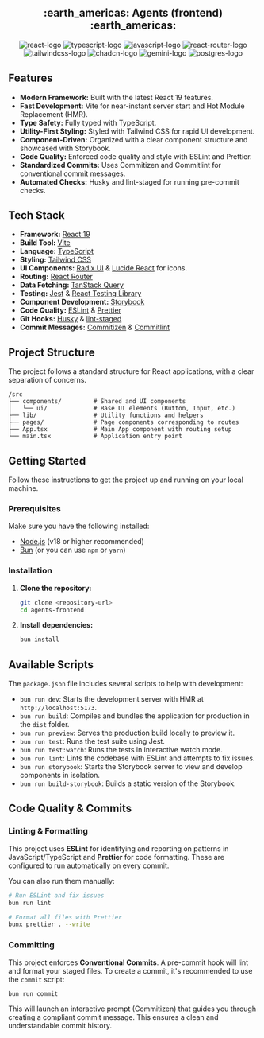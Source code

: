 <h2 align='center'>:earth_americas: Agents (frontend) :earth_americas:</h2>

<p align="center">
<img alt="react-logo" src="https://img.shields.io/badge/React-%2320232a.svg?logo=react&logoColor=%2361DAFB" />
<img alt="typescript-logo" src="https://img.shields.io/badge/TypeScript-3178C6?logo=typescript&logoColor=fff" />
<img alt="javascript-logo" src="https://img.shields.io/badge/JavaScript-F7DF1E?logo=javascript&logoColor=000" />
<img alt="react-router-logo" src="https://img.shields.io/badge/React_Router-CA4245?logo=react-router&logoColor=white" />
<img alt="tailwindcss-logo" src="https://img.shields.io/badge/Tailwind%20CSS-%2338B2AC.svg?logo=tailwind-css&logoColor=white" />
<img alt="chadcn-logo" src="https://img.shields.io/badge/shadcn%2Fui-000?logo=shadcnui&logoColor=fff" />
<img alt="gemini-logo" src="https://img.shields.io/badge/google%20gemini-8E75B2?style=for-the-badge&logo=google%20gemini&logoColor=white" />
<img alt="postgres-logo" src="https://img.shields.io/badge/Postgres-%23316192.svg?logo=postgresql&logoColor=white" />
</p>

## Features

- **Modern Framework:** Built with the latest React 19 features.
- **Fast Development:** Vite for near-instant server start and Hot Module Replacement (HMR).
- **Type Safety:** Fully typed with TypeScript.
- **Utility-First Styling:** Styled with Tailwind CSS for rapid UI development.
- **Component-Driven:** Organized with a clear component structure and showcased with Storybook.
- **Code Quality:** Enforced code quality and style with ESLint and Prettier.
- **Standardized Commits:** Uses Commitizen and Commitlint for conventional commit messages.
- **Automated Checks:** Husky and lint-staged for running pre-commit checks.

## Tech Stack

- **Framework:** [React 19](https://react.dev/)
- **Build Tool:** [Vite](https://vitejs.dev/)
- **Language:** [TypeScript](https://www.typescriptlang.org/)
- **Styling:** [Tailwind CSS](https://tailwindcss.com/)
- **UI Components:** [Radix UI](https://www.radix-ui.com/) & [Lucide React](https://lucide.dev/) for icons.
- **Routing:** [React Router](https://reactrouter.com/)
- **Data Fetching:** [TanStack Query](https://tanstack.com/query/latest)
- **Testing:** [Jest](https://jestjs.io/) & [React Testing Library](https://testing-library.com/)
- **Component Development:** [Storybook](https://storybook.js.org/)
- **Code Quality:** [ESLint](https://eslint.org/) & [Prettier](https://prettier.io/)
- **Git Hooks:** [Husky](https://typicode.github.io/husky/) & [lint-staged](https://github.com/okonet/lint-staged)
- **Commit Messages:** [Commitizen](http://commitizen.github.io/cz-cli/) & [Commitlint](https://commitlint.js.org/)

## Project Structure

The project follows a standard structure for React applications, with a clear separation of concerns.

```
/src
├── components/         # Shared and UI components
│   └── ui/             # Base UI elements (Button, Input, etc.)
├── lib/                # Utility functions and helpers
├── pages/              # Page components corresponding to routes
├── App.tsx             # Main App component with routing setup
└── main.tsx            # Application entry point
```

## Getting Started

Follow these instructions to get the project up and running on your local machine.

### Prerequisites

Make sure you have the following installed:

- [Node.js](https://nodejs.org/) (v18 or higher recommended)
- [Bun](https://bun.sh/) (or you can use `npm` or `yarn`)

### Installation

1.  **Clone the repository:**

    ```bash
    git clone <repository-url>
    cd agents-frontend
    ```

2.  **Install dependencies:**
    ```bash
    bun install
    ```

## Available Scripts

The `package.json` file includes several scripts to help with development:

- `bun run dev`: Starts the development server with HMR at `http://localhost:5173`.
- `bun run build`: Compiles and bundles the application for production in the `dist` folder.
- `bun run preview`: Serves the production build locally to preview it.
- `bun run test`: Runs the test suite using Jest.
- `bun run test:watch`: Runs the tests in interactive watch mode.
- `bun run lint`: Lints the codebase with ESLint and attempts to fix issues.
- `bun run storybook`: Starts the Storybook server to view and develop components in isolation.
- `bun run build-storybook`: Builds a static version of the Storybook.

## Code Quality & Commits

### Linting & Formatting

This project uses **ESLint** for identifying and reporting on patterns in JavaScript/TypeScript and **Prettier** for code formatting. These are configured to run automatically on every commit.

You can also run them manually:

```bash
# Run ESLint and fix issues
bun run lint

# Format all files with Prettier
bunx prettier . --write
```

### Committing

This project enforces **Conventional Commits**. A pre-commit hook will lint and format your staged files. To create a commit, it's recommended to use the `commit` script:

```bash
bun run commit
```

This will launch an interactive prompt (Commitizen) that guides you through creating a compliant commit message. This ensures a clean and understandable commit history.

